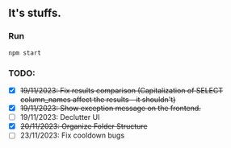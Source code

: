 It's stuffs.
---

### Run
```
npm start
```

### TODO:
- [X] ~~19/11/2023: Fix results comparison (Capitalization of SELECT column_names affect the results - it shouldn't)~~
- [X] ~~19/11/2023: Show exception message on the frontend.~~
- [ ] 19/11/2023: Declutter UI
- [X] ~~20/11/2023: Organize Folder Structure~~
- [ ] 23/11/2023: Fix cooldown bugs